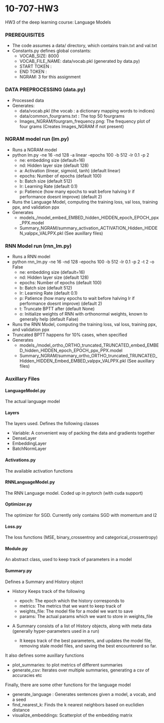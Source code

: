 # 10-707-HW3
HW3 of the deep learning course: Language Models
### PREREQUISITES
* The code assumes a data/ directory, which contains train.txt and val.txt
* Constants.py defines global constants:
    - VOCAB_SIZE: 8000
    - VOCAB_FILE_NAME: data/vocab.pkl (generated by data.py)
    - START TOKEN : <START>
    - END TOKEN : <END>
    - NGRAM: 3 for this assignment

### DATA PREPROCESSING (data.py)
* Processed data
* Generates:
    -  data/vocab.pkl (the vocab : a dictionary mapping words to indices)
    - data/common_fourgrams.txt : The top 50 fourgrams
    - Images_NGRAM/fourgram_frequency.png: The frequency plot of four grams (Creates Images_NGRAM if not present)

### NGRAM model run (lm.py)
* Runs a NGRAM model
* python lm.py -ne 16 -nd 128 -a linear -epochs 100 -b 512 -lr 0.1 -p 2
    - ne: embedding size (default=16)
    - nd: Hidden layer size (default 128)
    - a: Activation (linear, sigmoid, tanh) (default linear)
    - epochs: Number of epochs (default 100)
    - b: Batch size (default 512)
    - lr: Learning Rate (default 0.1)
    - p: Patience (how many epochs to wait before halving lr if performance doesnt improve) (default 2)
* Runs the Language Model, computing the training loss, val loss, training ppx, and validation ppx
* Generates 
    - models_<Activation>/model_embed_EMBED_hidden_HIDDEN_epoch_EPOCH_ppx_PPX.model
    - Summary_NGRAM/summary_activation_ACTIVATION_Hidden_HIDDEN_valppx_VALPPX.pkl (See auxillary files)

### RNN Model run (rnn_lm.py)
* Runs a RNN model
* python rnn_lm.py -ne 16 -nd 128 -epochs 100 -b 512 -lr 0.1 -p 2 -t 2 -o False
    - ne: embedding size (default=16)
    - nd: Hidden layer size (default 128)
    - epochs: Number of epochs (default 100)
    - b: Batch size (default 512)
    - lr: Learning Rate (default 0.1)
    - p: Patience (how many epochs to wait before halving lr if performance doesnt improve) (default 2)
    - t: Truncate BPTT after (default None)
    - o: Initialize weights of RNN with orthonormal weights, known to generally help (default False)
* Runs the RNN Model, computing the training loss, val loss, training ppx, and validation ppx
* Truncated BPTT happens for 10% cases, when specified
* Generates 
    - models_<Activation>/model_ortho_ORTHO_truncated_TRUNCATED_embed_EMBED_hidden_HIDDEN_epoch_EPOCH_ppx_PPX.model
    - Summary_NGRAM/summary_ortho_ORTHO_truncated_TRUNCATED_Hidden_HIDDEN_Embed_EMBED_valppx_VALPPX.pkl (See auxillary files)

### Auxillary Files
#### LanguageModel.py
The actual language model
#### Layers
The layers used. Defines the following classes
* Variable: A convenient way of packing the data and gradients together
* DenseLayer
* EmbeddingLayer
* BatchNormLayer

#### Activations.py
The available activation functions

#### RNNLanguageModel.py
The RNN Language model. Coded up in pytorch (with cuda support)

#### Optimizer.py
The optimizer for SGD. Currently only contains SGD with momentum and l2

#### Loss.py
The loss functions (MSE, binary_crossentroy and categorical_crossentropy)

#### Module.py
An abstract class, used to keep track of parameters in a model

#### Summary.py
Defines a Summary and History object
* History Keeps track of the following
    - epoch: The epoch which the history corresponds to
    - metrics: The metrics that we want to keep track of
    - weights_file: The model file for a model we want to save
    - params: The actual params which we want to store in weights_file

* A Summary consists of a list of History objects, along with meta data (generally hyper-parameters used in a run)
    - It keeps track of the best parameters, and updates the model file, removing stale model files, and saving the best encountererd so far.

It also defines some auxillary functions
* plot_summaries: to plot metrics of different summaries
* generate_csv: Iterates over multiple summaries, generating a csv of accuracies etc

Finally, there are some other functions for the language model
* generate_language : Generates sentences given a model, a vocab, and a seed
* find_nearest_k: Finds the k nearest neighbors based on euclidien distance
* visualize_embeddings: Scatterplot of the embedding matrix
